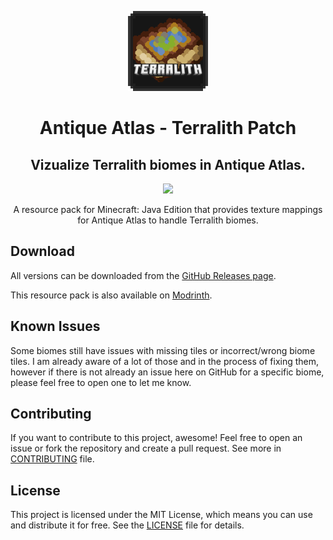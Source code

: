 <p align="center">
  <img src="pack/pack.png" />
  <h1 align="center">Antique Atlas - Terralith Patch</h1>
  <h2 align="center">
    Vizualize Terralith biomes in Antique Atlas.
  </h2>
</p>

<p align="center">
  <a aria-label="license" href="LICENSE">
    <img src="https://img.shields.io/badge/license-MIT-brightgreen.svg">
  </a>
</p>

<p align="center">
    A resource pack for Minecraft: Java Edition that provides texture mappings for Antique Atlas to handle Terralith biomes.
</p>

## Download

All versions can be downloaded from the [GitHub Releases page](https://github.com/nitodeco/terralith-antiqueatlas-patch/releases).

This resource pack is also available on [Modrinth](https://modrinth.com/resourcepack/antiqueatlas-terralith).

## Known Issues

Some biomes still have issues with missing tiles or incorrect/wrong biome tiles. I am already aware of a lot of those and in the process of fixing them, however if there is not already an issue here on GitHub for a specific biome, please feel free to open one to let me know.

## Contributing

If you want to contribute to this project, awesome! Feel free to open an issue or fork the repository and create a pull request. See more in [CONTRIBUTING](CONTRIBUTING) file.

## License

This project is licensed under the MIT License, which means you can use and distribute it for free. See the [LICENSE](LICENSE) file for details.
